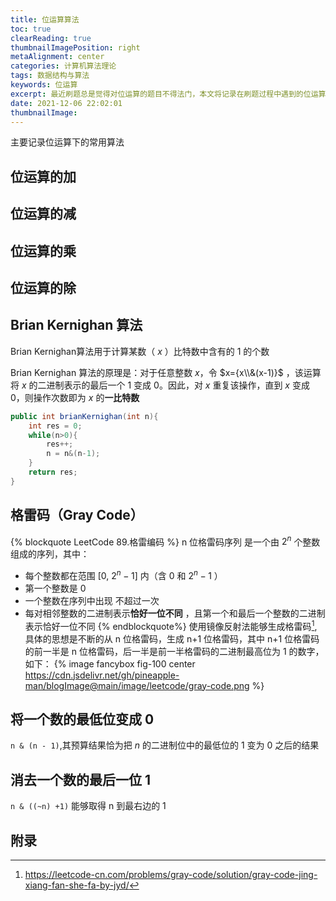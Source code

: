 ```yaml
---
title: 位运算算法
toc: true
clearReading: true
thumbnailImagePosition: right
metaAlignment: center
categories: 计算机算法理论
tags: 数据结构与算法
keywords: 位运算
excerpt: 最近刷题总是觉得对位运算的题目不得法门，本文将记录在刷题过程中遇到的位运算算法，以方便后面回顾
date: 2021-12-06 22:02:01
thumbnailImage:
---
```


<!-- toc -->

主要记录位运算下的常用算法

## 位运算的加

## 位运算的减

## 位运算的乘

## 位运算的除

## Brian Kernighan 算法

$\text{Brian Kernighan}$算法用于计算某数（ $x$ ）比特数中含有的 $1$ 的个数

$\text{Brian Kernighan}$ 算法的原理是：对于任意整数 $x$，令 $x={x\\&(x-1)}$ ，该运算将 $x$ 的二进制表示的最后一个 $1$ 变成 $0$。因此，对 $x$ 重复该操作，直到 $x$ 变成 $0$，则操作次数即为 $x$ 的**一比特数**

```java
public int brianKernighan(int n){
    int res = 0;
    while(n>0){
        res++;
        n = n&(n-1);
    }
    return res;
}
```

## 格雷码（Gray Code）

{% blockquote LeetCode 89.格雷编码 %}
n 位格雷码序列 是一个由 $2^n$ 个整数组成的序列，其中：

- 每个整数都在范围 [0, $2^{n}-1$] 内（含 0 和 $2^{n}-1$ ）
- 第一个整数是 0
- 一个整数在序列中出现 不超过一次
- 每对相邻整数的二进制表示**恰好一位不同** ，且第一个和最后一个整数的二进制表示恰好一位不同
  {% endblockquote%}
  使用镜像反射法能够生成格雷码[^gray-code（镜像反射法，图解）],具体的思想是不断的从 n 位格雷码，生成 n+1 位格雷码，其中 n+1 位格雷码的前一半是 n 位格雷码，后一半是前一半格雷码的二进制最高位为 1 的数字，如下：
  {% image fancybox fig-100  center https://cdn.jsdelivr.net/gh/pineapple-man/blogImage@main/image/leetcode/gray-code.png %}

## 将一个数的最低位变成 0

`n & (n - 1)`,其预算结果恰为把 $n$ 的二进制位中的最低位的 $1$ 变为 $0$ 之后的结果

## 消去一个数的最后一位 1

`n & ((~n) +1)` 能够取得 n 到最右边的 1

## 附录

[^gray-code（镜像反射法，图解）]: https://leetcode-cn.com/problems/gray-code/solution/gray-code-jing-xiang-fan-she-fa-by-jyd/
